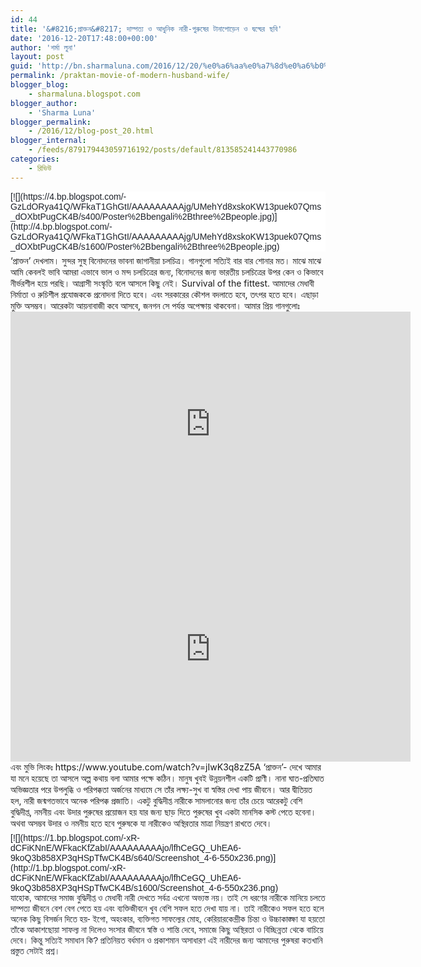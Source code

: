 ```yaml
---
id: 44
title: '&#8216;প্রাক্তন&#8217; দাম্পত্য ও আধুনিক নারী-পুরুষের টানাপোড়েন ও দ্বন্দ্বের ছবি'
date: '2016-12-20T17:48:00+00:00'
author: 'শর্মা লুনা'
layout: post
guid: 'http://bn.sharmaluna.com/2016/12/20/%e0%a6%aa%e0%a7%8d%e0%a6%b0%e0%a6%be%e0%a6%95%e0%a7%8d%e0%a6%a4%e0%a6%a8-%e0%a6%a6%e0%a6%be%e0%a6%ae%e0%a7%8d%e0%a6%aa%e0%a6%a4%e0%a7%8d%e0%a6%af-%e0%a6%93-%e0%a6%86%e0%a6%a7%e0%a7%81%e0%a6%a8/'
permalink: /praktan-movie-of-modern-husband-wife/
blogger_blog:
    - sharmaluna.blogspot.com
blogger_author:
    - 'Sharma Luna'
blogger_permalink:
    - /2016/12/blog-post_20.html
blogger_internal:
    - /feeds/879179443059716192/posts/default/813585241443770986
categories:
    - রিভিউ
---
```


<div dir="ltr" style="text-align: left;"><div style="background-color: white; color: #1d2129; font-family: Helvetica, Arial, sans-serif; font-size: 14px; margin-bottom: 6px;">[![](https://4.bp.blogspot.com/-GzLdORya41Q/WFkaT1GhGtI/AAAAAAAAAjg/UMehYd8xskoKW13puek07Qms_dOXbtPugCK4B/s400/Poster%2Bbengali%2Bthree%2Bpeople.jpg)](http://4.bp.blogspot.com/-GzLdORya41Q/WFkaT1GhGtI/AAAAAAAAAjg/UMehYd8xskoKW13puek07Qms_dOXbtPugCK4B/s1600/Poster%2Bbengali%2Bthree%2Bpeople.jpg)</div>‘প্রাক্তন’ দেখলাম। সুন্দর সুস্থ বিনোদনের ভাবনা জাগানীয়া চলচিত্র। গানগুলো সত্যিই বার বার শোনার মত। মাঝে মাঝে আমি কেবলই ভাবি আমরা এভাবে ভাল ও মন্দ চলচিত্রের জন্য, বিনোদনের জন্য ভারতীয় চলচিত্রের উপর কেন ও কিভাবে নীর্ভরশীল হয়ে পরছি। আগ্রাসী সংস্কৃতি বলে আসলে কিছু নেই। Survival of the fittest. আমাদের মেধাবী নির্মাতা ও রুচিশীল প্রযোজককে প্রনোদনা দিতে হবে। এবং সরকারের কৌশল বদলাতে হবে, তৎপর হতে হবে। এছাড়া মুক্তি অসম্ভব। আরেকটা আয়নাবাজী কবে আসবে, জনগন সে পর্যন্ত অপেক্ষায় থাকবেনা।  
আমার প্রিয় গানগুলোঃ  
<iframe allow="accelerometer; autoplay; clipboard-write; encrypted-media; gyroscope; picture-in-picture; web-share" allowfullscreen="" frameborder="0" height="360" loading="lazy" src="https://www.youtube.com/embed/UIamU3ELCd8?feature=oembed" title="Bhromor | ভ্রমর | Bangla Video Song | Praktan | Surojit | Prosenjit | Rituparna | Radha Raman" width="640"></iframe>  
<iframe allow="accelerometer; autoplay; clipboard-write; encrypted-media; gyroscope; picture-in-picture; web-share" allowfullscreen="" frameborder="0" height="360" loading="lazy" src="https://www.youtube.com/embed/LkUqqoKB4rM?feature=oembed" title="Tumi Jake Bhalobasho | Bangla Song Video | তুমি যাকে ভালোবাসো | Praktan | Iman | Anupam" width="640"></iframe>  
এবং মুভি লিংকঃ  
https://www.youtube.com/watch?v=jIwK3q8zZ5A  
‘প্রাক্তন’- দেখে আমার যা মনে হয়েছে তা আসলে অল্প কথায় বলা আমার পক্ষে কঠিন। মানুষ খুবই উন্নয়নশীল একটি প্রাণী। নানা ঘাত-প্রতিঘাত অভিজ্ঞতার পরে উপলুব্ধি ও পরিপক্কতা অর্জনের মাধ্যমে সে তাঁর লক্ষ্য-সুখ বা স্বস্তির দেখা পায় জীবনে। আর দ্বীতিয়ত হল, নারী জন্মগতভাবে অনেক পরিপক্ক প্রজাতি। একটু বুদ্ধিদীপ্ত নারীকে সামলানোর জন্য তাঁর চেয়ে আরেকটু বেশি বুদ্ধিদীপ্ত, নমনীয় এবং উদার পুরুষের প্রয়োজন হয় যার জন্য ছাড় দিতে পুরুষের খুব একটা মানসিক কস্ট পেতে হবেনা। অথবা অসম্ভব উদার ও নমনীয় হতে হবে পুরুষকে যা নারীকেও অস্থিরতার মাত্রা নিয়ন্ত্রণ রাখতে দেবে।

<div style="background-color: white; color: #1d2129; font-family: Helvetica, Arial, sans-serif; font-size: 14px; margin-bottom: 6px;"></div><div style="background-color: white; color: #1d2129; display: inline; font-family: Helvetica, Arial, sans-serif; font-size: 14px;"><div>[![](https://1.bp.blogspot.com/-xR-dCFiKNnE/WFkacKfZabI/AAAAAAAAAjo/lfhCeGQ_UhEA6-9koQ3b858XP3qHSpTfwCK4B/s640/Screenshot_4-6-550x236.png)](http://1.bp.blogspot.com/-xR-dCFiKNnE/WFkacKfZabI/AAAAAAAAAjo/lfhCeGQ_UhEA6-9koQ3b858XP3qHSpTfwCK4B/s1600/Screenshot_4-6-550x236.png)</div>যাহোক, আমাদের সমাজ বুদ্ধিদীপ্ত ও মেধাবী নারী দেখতে সর্বত্র এখনো অভ্যস্ত নয়। তাই সে ধরণের নারীকে মানিয়ে চলতে দাম্পত্য জীবনে বেশ বেগ পেতে হয় এবং ব্যক্তিজীবনে খুব বেশি সফল হতে দেখা যায় না। তাই নারীকেও সফল হতে হলে অনেক কিছু বিসর্জন দিতে হয়- ইগো, অহংকার, ব্যক্তিগত সাফল্যের মোহ, কেরিয়ারকেন্দ্রীক চিন্তা ও উচ্চাকাঙ্ক্ষা যা হয়তো তাঁকে আকাশছোয়া সাফল্য না দিলেও সংসার জীবনে স্বস্তি ও শান্তি দেবে, সমাজে কিছু অস্থিরতা ও বিচ্ছিন্নতা থেকে বাচিয়ে দেবে। কিন্তু সত্যিই সমাধান কি? প্রতিনিয়ত বর্ধমান ও প্রকাশমান অসাধারণ এই নারীদের জন্য আমাদের পুরুষরা কতখানি প্রস্তুত সেটাই প্রশ্ন।

</div></div>